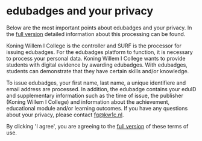 # edubadges and your privacy

Below are the most important points about edubadges and your privacy. In the [full version](https://raw.githubusercontent.com/edubadges/privacy/master/mbo/koning-willem-i-college/edubadges-formal-text-en.md) detailed information about this processing can be found.

Koning Willem I College is the controller and SURF is the processor for issuing edubadges. For the edubadges platform to function, it is necessary to process your personal data. Koning Willem I College wants to provide students with digital evidence by awarding edubadges. With edubadges, students can demonstrate that they have certain skills and/or knowledge.

To issue edubadges, your first name, last name, a unique identifiere and email address are processed. In addition, the edubadge contains your eduID and supplementary information such as the time of issue, the publisher (Koning Willem I College) and information about the achievement, educational module and/or learning outcomes. If you have any questions about your privacy, please contact [fg@kw1c.nl](mailto:fg@kw1c.nl). 

By clicking 'I agree', you are agreeing to the [full version](https://raw.githubusercontent.com/edubadges/privacy/master/mbo/koning-willem-i-college/edubadges-formal-text-en.md) of these terms of use.
